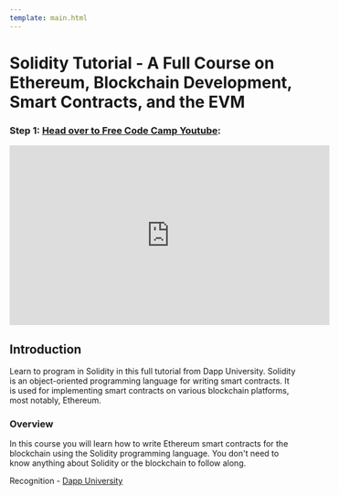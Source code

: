 ```yaml
---
template: main.html
---
```


# Solidity Tutorial - A Full Course on Ethereum, Blockchain Development, Smart Contracts, and the EVM

### Step 1: [Head over to Free Code Camp Youtube](https://www.youtube.com/watch?v=ipwxYa-F1uY):

<iframe width="560" height="315" src="https://www.youtube.com/embed/ipwxYa-F1uY" title="YouTube video player" frameborder="0" allow="accelerometer; autoplay; clipboard-write; encrypted-media; gyroscope; picture-in-picture" allowfullscreen></iframe>

## Introduction

Learn to program in Solidity in this full tutorial from Dapp University. Solidity is an object-oriented programming language for writing smart contracts. It is used for implementing smart contracts on various blockchain platforms, most notably, Ethereum.

### Overview

In this course you will learn how to write Ethereum smart contracts for the blockchain using the Solidity programming language. You don't need to know anything about Solidity or the blockchain to follow along.

Recognition - [Dapp University](https://www.dappuniversity.com/)
